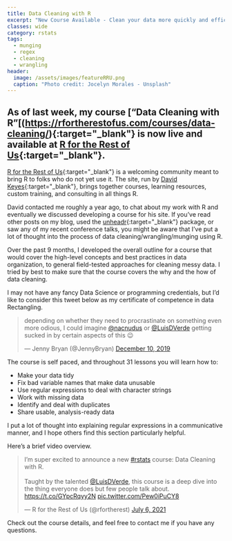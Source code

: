 ```yaml
---
title: Data Cleaning with R
excerpt: "New Course Available - Clean your data more quickly and efficiently than ever before"
classes: wide
category: rstats
tags: 
  - munging
  - regex
  - cleaning
  - wrangling
header: 
  image: /assets/images/featureRRU.png
  caption: "Photo credit: Jocelyn Morales - Unsplash" 
---
```


## As of last week, my course [“Data Cleaning with R”[(https://rfortherestofus.com/courses/data-cleaning/){:target="_blank"} is now live and available at [R for the Rest of Us](https://rfortherestofus.com/){:target="_blank"}.

[R for the Rest of Us](https://rfortherestofus.com/){:target="_blank"} is a welcoming community meant to bring R to folks who do not yet use it. The site, run by [David Keyes](https://twitter.com/dgkeyes){:target="_blank"}, brings together courses, learning resources, custom training, and consulting in all things R.

David contacted me roughly a year ago, to chat about my work with R and eventually we discussed developing a course for his site. If you’ve read other posts on my blog, used the [unheadr](https://unheadr.liomys.mx){:target="_blank"} package, or saw any of my recent conference talks, you might be aware that I’ve put a lot of thought into the process of data cleaning/wrangling/munging using R. 

Over the past 9 months, I developed the overall outline for a course that would cover the high-level concepts and best practices in data organization, to general field-tested approaches for cleaning messy data. I tried by best to make sure that the course covers the why and the how of data cleaning. 

I may not have any fancy Data Science or programming credentials, but I’d like to consider this tweet below as my certificate of competence in data Rectangling.


<blockquote class="twitter-tweet"><p lang="en" dir="ltr">depending on whether they need to procrastinate on something even more odious, I could imagine <a href="https://twitter.com/nacnudus?ref_src=twsrc%5Etfw">@nacnudus</a> or <a href="https://twitter.com/LuisDVerde?ref_src=twsrc%5Etfw">@LuisDVerde</a> getting sucked in by certain aspects of this 😉</p>&mdash; Jenny Bryan (@JennyBryan) <a href="https://twitter.com/JennyBryan/status/1204242138357096449?ref_src=twsrc%5Etfw">December 10, 2019</a></blockquote> <script async src="https://platform.twitter.com/widgets.js" charset="utf-8"></script> 

The course is self paced, and throughout 31 lessons you will learn how to:
- Make your data tidy 
- Fix bad variable names that make data unusable
- Use regular expressions to deal with character strings
- Work with missing data 
- Identify and deal with duplicates
- Share usable, analysis-ready data

I put a lot of thought into explaining regular expressions in a communicative manner, and I hope others find this section particularly helpful.


Here’s a brief video overview.

<blockquote class="twitter-tweet" data-dnt="true"><p lang="en" dir="ltr">I’m super excited to announce a new <a href="https://twitter.com/hashtag/rstats?src=hash&amp;ref_src=twsrc%5Etfw">#rstats</a> course: Data Cleaning with R. <br><br>Taught by the talented <a href="https://twitter.com/LuisDVerde?ref_src=twsrc%5Etfw">@LuisDVerde</a>, this course is a deep dive into the thing everyone does but few people talk about. <a href="https://t.co/GYpcRqyy2N">https://t.co/GYpcRqyy2N</a> <a href="https://t.co/Pew0iPuCY8">pic.twitter.com/Pew0iPuCY8</a></p>&mdash; R for the Rest of Us (@rfortherest) <a href="https://twitter.com/rfortherest/status/1412435503421394945?ref_src=twsrc%5Etfw">July 6, 2021</a></blockquote> <script async src="https://platform.twitter.com/widgets.js" charset="utf-8"></script> 

Check out the course details, and feel free to contact me if you have any questions.
